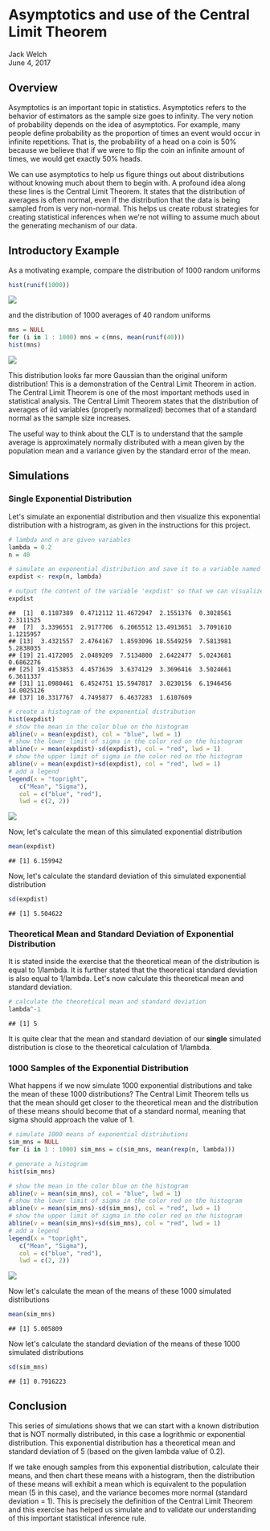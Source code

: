 # Asymptotics and use of the Central Limit Theorem
Jack Welch  
June 4, 2017  

## Overview
Asymptotics is an important topic in statistics. Asymptotics refers to the behavior of estimators as the sample size goes to infinity. The very notion of probability depends on the idea of asymptotics. For example, many people define probability as the proportion of times an event would occur in infinite repetitions. That is, the probability of a head on a coin is 50% because we believe that if we were to flip the coin an infinite amount of times, we would get exactly 50% heads.

We can use asymptotics to help us figure things out about distributions without knowing much about them to begin with. A profound idea along these lines is the Central Limit Theorem. It states that the distribution of averages is often normal, even if the distribution that the data is being sampled from is very non-normal. This helps us create robust strategies for creating statistical inferences when we're not willing to assume much about the generating mechanism of our data.

## Introductory Example

As a motivating example, compare the distribution of 1000 random uniforms


```r
hist(runif(1000))
```

![](simulation_files/figure-html/unnamed-chunk-1-1.png)<!-- -->

and the distribution of 1000 averages of 40 random uniforms


```r
mns = NULL
for (i in 1 : 1000) mns = c(mns, mean(runif(40)))
hist(mns)
```

![](simulation_files/figure-html/unnamed-chunk-2-1.png)<!-- -->

This distribution looks far more Gaussian than the original uniform distribution!  This is a demonstration of the Central Limit Theorem in action.  The Central Limit Theorem is one of the most important methods used in statistical analysis.  The Central Limit Theorem states that the distribution of averages of iid variables (properly normalized) becomes that of a standard normal as the sample size increases.

The useful way to think about the CLT is to understand that the sample average is approximately normally distributed with a mean given by the population mean and a variance given by the standard error of the mean.

## Simulations

### Single Exponential Distribution

Let's simulate an exponential distribution and then visualize this exponential distribution with a histrogram, as given in the instructions for this project.


```r
# lambda and n are given variables
lambda = 0.2
n = 40

# simulate an exponential distribution and save it to a variable named 'expdist'
expdist <- rexp(n, lambda)

# output the content of the variable 'expdist' so that we can visualize the contents
expdist
```

```
##  [1]  0.1187389  0.4712112 11.4672947  2.1551376  0.3028561  2.3111525
##  [7]  3.3396551  2.9177706  6.2065512 13.4913651  3.7091610  1.1215957
## [13]  3.4321557  2.4764167  1.8593096 18.5549259  7.5813981  5.2838035
## [19] 21.4172005  2.0489209  7.5134800  2.6422477  5.0243681  0.6862276
## [25] 19.4153853  4.4573639  3.6374129  3.3696416  3.5024661  6.3611337
## [31] 11.0980461  6.4524751 15.5947817  3.0230156  6.1946456 14.0025126
## [37] 10.3317767  4.7495877  6.4637283  1.6107609
```

```r
# create a histogram of the exponential distribution
hist(expdist)
# show the mean in the color blue on the histogram
abline(v = mean(expdist), col = "blue", lwd = 1)
# show the lower limit of sigma in the color red on the histogram
abline(v = mean(expdist)-sd(expdist), col = "red", lwd = 1)
# show the upper limit of sigma in the color red on the histogram
abline(v = mean(expdist)+sd(expdist), col = "red", lwd = 1)
# add a legend
legend(x = "topright", 
   c("Mean", "Sigma"),
   col = c("blue", "red"),
   lwd = c(2, 2))
```

![](simulation_files/figure-html/unnamed-chunk-3-1.png)<!-- -->

Now, let's calculate the mean of this simulated exponential distribution


```r
mean(expdist)
```

```
## [1] 6.159942
```

Now, let's calculate the standard deviation of this simulated exponential distribution


```r
sd(expdist)
```

```
## [1] 5.504622
```

### Theoretical Mean and Standard Deviation of Exponential Distribution

It is stated inside the exercise that the theoretical mean of the distribution is equal to 1/lambda.  It is further stated that the theoretical standard deviation is also equal to 1/lambda. Let's now calculate this theoretical mean and standard deviation.


```r
# calculate the theoretical mean and standard deviation
lambda^-1
```

```
## [1] 5
```

It is quite clear that the mean and standard deviation of our **single** simulated distribution is close to the theoretical calculation of 1/lambda.

### 1000 Samples of the Exponential Distribution

What happens if we now simulate 1000 exponential distributions and take the mean of these 1000 distributions?  The Central Limit Theorem tells us that the mean should get closer to the theoretical mean and the distribution of these means should become that of a standard normal, meaning that sigma should approach the value of 1.


```r
# simulate 1000 means of exponential distributions
sim_mns = NULL
for (i in 1 : 1000) sim_mns = c(sim_mns, mean(rexp(n, lambda)))

# generate a histogram
hist(sim_mns)

# show the mean in the color blue on the histogram
abline(v = mean(sim_mns), col = "blue", lwd = 1)
# show the lower limit of sigma in the color red on the histogram
abline(v = mean(sim_mns)-sd(sim_mns), col = "red", lwd = 1)
# show the upper limit of sigma in the color red on the histogram
abline(v = mean(sim_mns)+sd(sim_mns), col = "red", lwd = 1)
# add a legend
legend(x = "topright", 
   c("Mean", "Sigma"),
   col = c("blue", "red"),
   lwd = c(2, 2))
```

![](simulation_files/figure-html/unnamed-chunk-7-1.png)<!-- -->

Now let's calculate the mean of the means of these 1000 simulated distributions


```r
mean(sim_mns)
```

```
## [1] 5.005809
```

Now let's calculate the standard deviation of the means of these 1000 simulated distributions


```r
sd(sim_mns)
```

```
## [1] 0.7916223
```

## Conclusion

This series of simulations shows that we can start with a known distribution that is NOT normally distributed, in this case a logrithmic or exponential distribution.  This exponential distribution has a theoretical mean and standard deviation of 5 (based on the given lambda value of 0.2).

If we take enough samples from this exponential distribution, calculate their means, and then chart these means with a histogram, then the distribution of these means will exhibit a mean which is equivalent to the population mean (5 in this case), and the variance becomes more normal (standard deviation = 1).  This is precisely the definition of the Central Limit Theorem and this exercise has helped us simulate and to validate our understanding of this important statistical inference rule.








